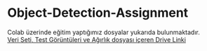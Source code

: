 # Object-Detection-Assignment
Colab üzerinde eğitim yaptığımız dosyalar yukarıda bulunmaktadır.<br>
[Veri Seti, Test Görüntüleri ve Ağırlık dosyası içeren Drive Linki](https://drive.google.com/drive/folders/1OQ-FE_LdO4oLulo_yghf8AeDAdx6UCMW?usp=sharing)
